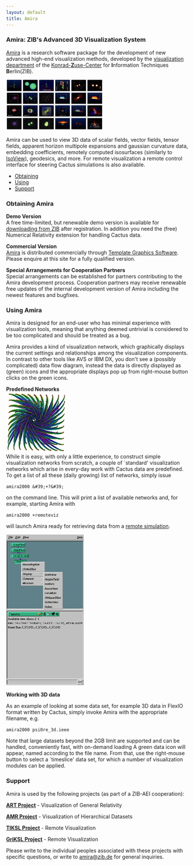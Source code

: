 ```yaml
---
layout: default
title: Amira
---
```

### Amira: ZIB's Advanced 3D Visualization System

[Amira](http://amira.zib.de/) is a research software package for the
development of new advanced high-end visualization methods, developed by
the [visualization department](http://www.zib.de/Visual/) of the
[Konrad-**Z**use-Center](http://www.zib.de) for **I**nformation
Techniques **B**erlin(ZIB).

[![Amira Movies](amira1.gif)](http://jean-luc.aei.mpg.de/NCSA1999/)

Amira can be used to view 3D data of scalar fields, vector fields,
tensor fields, apparent horizon multipole expansions and gaussian
curvature data, embedding coefficients, remotely computed isosurfaces
(similarly to [IsoView](../IsoView/index.html)), geodesics, and more. For remote
visualization a remote control interface for steering Cactus simulations
is also available.

- [Obtaining](#download)
- [Using](#using)
- [Support](#support)

<span id="download"></span>

### Obtaining Amira

**Demo Version**  
A free time-limited, but renewable demo version is available for <a href="http://amira.zib.de/download/">downloading from ZIB</a> after registration. In addition you need the (free) Numerical Relativity extension for handling Cactus data.

**Commercial Version**  
<a href="http://www.amiravis.com/">Amira</a> is distributed commercially through <a href="http://www.tgs.com">Template Graphics Software</a>. Please enquire at this site for a fully qualified version.

**Special Arrangements for Cooperation Partners**  
Special arrangements can be established for partners contributing to the Amira development process. Cooperation partners may receive renewable free updates of the internal development version of Amira including the newest features and bugfixes.


<span id="using"></span>

### Using Amira

Amira is designed for an end-user who has minimal experience with visualization tools, meaning that anything deemed untrivial is considered to be too complicated and should be treated as a bug.

Amira provides a kind of visualization network, which graphically displays the current settings and relationships among the visualization components. In contrast to other tools like AVS or IBM DX, you don't see a (possibly complicated) data flow diagram, instead the data is directly displayed as (green) icons and the appropriate displays pop up from right-mouse button clicks on the green icons.

**Predefined Networks**  
<a href="http://www.zib.de/geodesics/"><img src="kerr.jpg" /></a>  
While it is easy, with only a little experience, to construct simple visualization networks from scratch, a couple of `standard' visualization networks which arise in every-day work with Cactus data are predefined. To get a list of all these (daily growing) list of networks, simply issue

```
amira2000 &#39;+?&#39;
```
on the command line. This will print a list of available networks and, for example, starting Amira with
```
amira2000 +remoteviz
```
will launch Amira ready for retrieving data from a <a href="http://www.zib.de/geodesics/">remote simulation</a>.

<img src="1s.gif">

**Working with 3D data**

As an example of looking at some data set, for example 3D data in FlexIO format written by Cactus, simply invoke Amira with the appropriate filename, e.g.

```
amira2000 psi0re_3d.ieee
```
Note that large datasets beyond the 2GB limit are supported and can be handled, conveniently fast, with on-demand loading
A green data icon will appear, named according to the file name. From that, use the right-mouse button to select a `timeslice' data set, for which a number of visualization modules can be applied.


<span id="support"></span>

### Support

Amira is used by the following projects (as part of a ZIB-AEI cooperation):

<a href="http://www.zib.de/visual/projects/ART/">**ART Project**</a> - Visualization of General Relativity

<a href="http://www.zib.de/visual/projects/amr/amr.en.html">**AMR Project**</a> - Visualization of Hierarchical Datasets

<a href="http://www.zib.de/visual/projects/TIKSL/">**TIKSL Project**</a> - Remote Visualization

<a href="http://www.griksl.org">**GriKSL Project**</a> - Remote Visualization

Please write to the individual peoples associated with these projects with specific questions, or write to <a href="mailto:amira@zib.de">amira@zib.de</a> for general inquiries.


